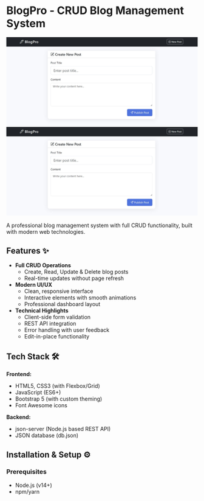 # BlogPro - CRUD Blog Management System

![BlogPro Screenshot](pic.jpg) 
<img src="pic.jpg">

A professional blog management system with full CRUD functionality, built with modern web technologies.

## Features ✨

- **Full CRUD Operations**
  - Create, Read, Update & Delete blog posts
  - Real-time updates without page refresh
- **Modern UI/UX**
  - Clean, responsive interface
  - Interactive elements with smooth animations
  - Professional dashboard layout
- **Technical Highlights**
  - Client-side form validation
  - REST API integration
  - Error handling with user feedback
  - Edit-in-place functionality

## Tech Stack 🛠️

**Frontend:**
- HTML5, CSS3 (with Flexbox/Grid)
- JavaScript (ES6+)
- Bootstrap 5 (with custom theming)
- Font Awesome icons

**Backend:**
- json-server (Node.js based REST API)
- JSON database (db.json)

## Installation & Setup ⚙️

### Prerequisites
- Node.js (v14+)
- npm/yarn

